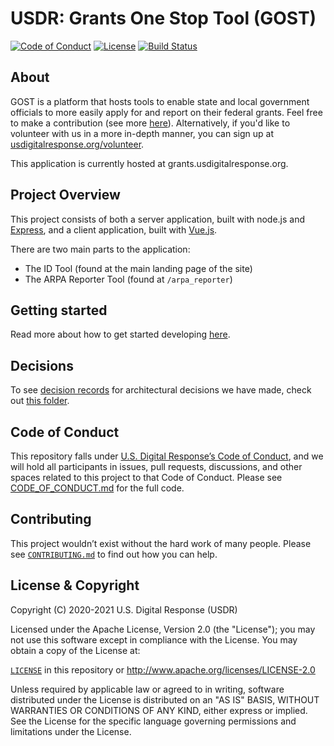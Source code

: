 # USDR: Grants One Stop Tool (GOST)

[![Code of Conduct](https://img.shields.io/badge/%E2%9D%A4-code%20of%20conduct-blue.svg?style=flat)](./CODE_OF_CONDUCT.md)
[![License](https://img.shields.io/badge/license-Apache%202.0-blue.svg)](./LICENSE)
[![Build Status](https://github.com/usdigitalresponse/usdr-gost/actions/workflows/ci.yaml/badge.svg)](https://github.com/usdigitalresponse/usdr-gost/actions/workflows/ci.yaml)

## About

GOST is a platform that hosts tools to enable state and local government officials to more easily apply for and report on their federal grants. Feel free to make a contribution (see more [here](CONTRIBUTING.md)). Alternatively, if you'd like to volunteer with us in a more in-depth manner, you can sign up at [usdigitalresponse.org/volunteer](https://www.usdigitalresponse.org/volunteer).

This application is currently hosted at grants.usdigitalresponse.org.

## Project Overview

This project consists of both a server application, built with node.js and [Express](https://expressjs.com/), and a client application, built with [Vue.js](https://vuejs.org/).

There are two main parts to the application:

- The ID Tool (found at the main landing page of the site)
- The ARPA Reporter Tool (found at `/arpa_reporter`)

## Getting started

Read more about how to get started developing [here](./docs/getting-started.md).

## Decisions

To see [decision records](https://adr.github.io/) for architectural decisions we have made, check out [this folder](./docs/decisions/).

## Code of Conduct

This repository falls under [U.S. Digital Response’s Code of Conduct](./CODE_OF_CONDUCT.md), and we will hold all participants in issues, pull requests, discussions, and other spaces related to this project to that Code of Conduct. Please see [CODE_OF_CONDUCT.md](./CODE_OF_CONDUCT.md) for the full code.

## Contributing

This project wouldn’t exist without the hard work of many people. Please see [`CONTRIBUTING.md`](./CONTRIBUTING.md) to find out how you can help.

## License & Copyright

Copyright (C) 2020-2021 U.S. Digital Response (USDR)

Licensed under the Apache License, Version 2.0 (the "License"); you may not use this software except in compliance with the License. You may obtain a copy of the License at:

[`LICENSE`](./LICENSE) in this repository or <http://www.apache.org/licenses/LICENSE-2.0>

Unless required by applicable law or agreed to in writing, software distributed under the License is distributed on an "AS IS" BASIS, WITHOUT WARRANTIES OR CONDITIONS OF ANY KIND, either express or implied. See the License for the specific language governing permissions and limitations under the License.
